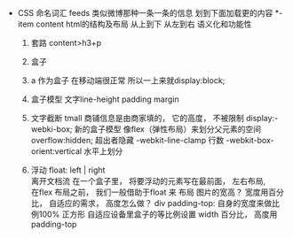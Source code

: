 - CSS 命名词汇
feeds 类似微博那种一条一条的信息 划到下面加载更的内容  *-item  content
html的结构及布局
从上到下 从左到右 语义化和功能性 
  1. 套路
  content>h3+p
  2. 盒子
  3. a 作为盒子 在移动端很正常 所以一上来就display:block;
  4. 盒子模型
  文字line-height padding margin
  5. 文字截断
  tmall 商铺信息是由商家填的， 它的高度， 不被限制
  display:-webki-box; 新的盒子模型 像flex（弹性布局）来划分父元素的空间
  overflow:hidden; 超出者隐藏
  -webkit-line-clamp 行数
  -webkit-box-orient:vertical 水平上划分

   6. 浮动 float: left | right  
  离开文档流
  在一个盒子里， 将要浮动的元素写在最前面， 
  左右布局,  
  在flex 布局之前， 我们一般借助于float 来
  布局
  图片的宽高？ 宽度用百分比， 自适应的需求， 
  高度怎么做？ div padding-top: 自身的宽度来做比例100%   正方形
  自适应设备里盒子的等比例设置 width 百分比， 
  高度用padding-top